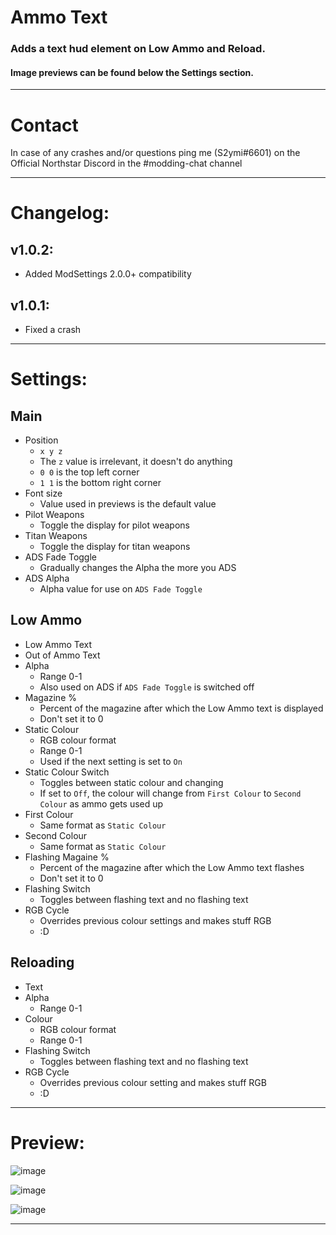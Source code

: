 # Ammo Text
### Adds a text hud element on Low Ammo and Reload.
#### Image previews can be found below the Settings section.

<hr>

# Contact
In case of any crashes and/or questions ping me (S2ymi#6601) on the Official Northstar Discord in the #modding-chat channel

<hr>

# Changelog:

## v1.0.2:

- Added ModSettings 2.0.0+ compatibility

## v1.0.1:

- Fixed a crash

<hr>

# Settings:
## Main
- Position
   - `x y z`
   - The `z` value is irrelevant, it doesn't do anything
   - `0 0` is the top left corner
   - `1 1` is the bottom right corner
- Font size
   - Value used in previews is the default value
- Pilot Weapons
   - Toggle the display for pilot weapons
- Titan Weapons
   - Toggle the display for titan weapons
- ADS Fade Toggle
   - Gradually changes the Alpha the more you ADS
- ADS Alpha
   - Alpha value for use on `ADS Fade Toggle`
 
## Low Ammo
- Low Ammo Text
- Out of Ammo Text
- Alpha
   - Range 0-1
   - Also used on ADS if `ADS Fade Toggle` is switched off
- Magazine %
   - Percent of the magazine after which the Low Ammo text is displayed
   - Don't set it to 0
- Static Colour
   - RGB colour format
   - Range 0-1
   - Used if the next setting is set to `On`
- Static Colour Switch
   - Toggles between static colour and changing
   - If set to `Off`, the colour will change from `First Colour` to `Second Colour` as ammo gets used up
- First Colour
   - Same format as `Static Colour`
- Second Colour
   - Same format as `Static Colour`
- Flashing Magaine %
   - Percent of the magazine after which the Low Ammo text flashes
   - Don't set it to 0
- Flashing Switch
   - Toggles between flashing text and no flashing text
- RGB Cycle
   - Overrides previous colour settings and makes stuff RGB
   - :D
## Reloading
- Text
- Alpha
   - Range 0-1
- Colour
   - RGB colour format
   - Range 0-1
- Flashing Switch
   - Toggles between flashing text and no flashing text
- RGB Cycle
   - Overrides previous colour setting and makes stuff RGB
   - :D

<hr>

# Preview:
![image](https://cdn.discordapp.com/attachments/974722927704539166/994937830159687710/unknown.png)
 
![image](https://cdn.discordapp.com/attachments/974722927704539166/994938081792774214/unknown.png)
 
![image](https://cdn.discordapp.com/attachments/974722927704539166/994938204354519090/unknown.png)

<hr>
 

